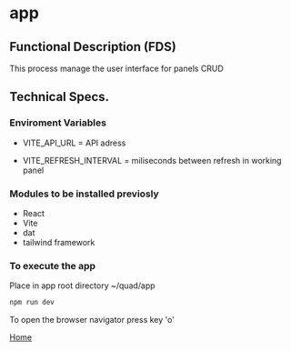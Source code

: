 # app

## Functional Description (FDS)

This process manage the user interface for panels CRUD

## Technical Specs.

### Enviroment Variables

- VITE_API_URL = API adress

- VITE_REFRESH_INTERVAL = miliseconds between refresh in working panel

### Modules to be installed previosly
- React
- Vite
- dat
- tailwind framework

### To execute the app
Place in app root directory ~/quad/app

```sh
npm run dev
```
To open the browser navigator press key 'o'

[Home](../doc/README.md)